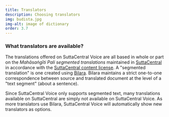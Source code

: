 ```yaml
---
title: Translators
description: Choosing translators
img: budista.jpg
img-alt: image of dictionary
order: 3.7
---
```


### What translators are available?
The translations offered on SuttaCentral Voice are all 
based in whole or part on 
the _Mahāsaṅgīti Pali segmented translations_ 
maintained in 
[SuttaCentral](https://suttacentral.net)
in accordance with the
[SuttaCentral content license](https://suttacentral.net/licensing?lang=en).
A "segmented translation" is one created using 
[Bilara](https://suttacentral.net/about?lang=en).
Bilara maintains a strict one-to-one correspondence 
between source and translated document at the
level of a "text segment" (about a sentence).

Since SuttaCentral Voice only supports segmented text,
many translations available on SuttaCentral 
are simply not available on SuttaCentral Voice.
As more translators use Bilara, SuttaCentral Voice
will automatically show new translators as options.


